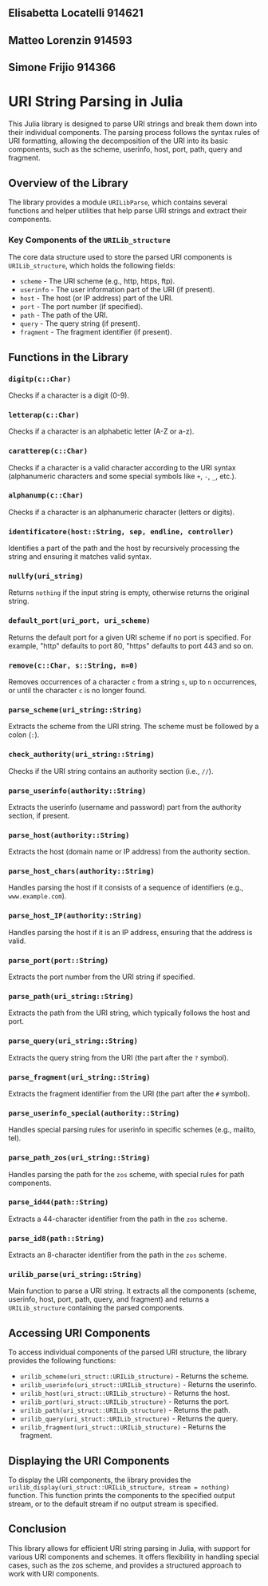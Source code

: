 ## Elisabetta Locatelli 914621
## Matteo Lorenzin 914593
## Simone Frijio 914366

# URI String Parsing in Julia
This Julia library is designed to parse URI strings and break them down into
their individual components. The parsing process follows the syntax rules of
URI formatting, allowing the decomposition of the URI into its basic
components, such as the scheme, userinfo, host, port, path, query and fragment.

## Overview of the Library
The library provides a module `URILibParse`, which contains several functions
and helper utilities that help parse URI strings and extract their components.

### Key Components of the `URILib_structure`
The core data structure used to store the parsed URI components is
`URILib_structure`, which holds the following fields:

- `scheme` - The URI scheme (e.g., http, https, ftp).
- `userinfo` - The user information part of the URI (if present).
- `host` - The host (or IP address) part of the URI.
- `port` - The port number (if specified).
- `path` - The path of the URI.
- `query` - The query string (if present).
- `fragment` - The fragment identifier (if present).

## Functions in the Library

### `digitp(c::Char)`
Checks if a character is a digit (0-9).

### `letterap(c::Char)`
Checks if a character is an alphabetic letter (A-Z or a-z).

### `caratterep(c::Char)`
Checks if a character is a valid character according to the URI syntax
(alphanumeric characters and some special symbols like `+`, `-`, `_`, etc.).

### `alphanump(c::Char)`
Checks if a character is an alphanumeric character (letters or digits).

### `identificatore(host::String, sep, endline, controller)`
Identifies a part of the path and the host by recursively processing
the string and ensuring it matches valid syntax.

### `nullfy(uri_string)`
Returns `nothing` if the input string is empty, otherwise returns the
original string.

### `default_port(uri_port, uri_scheme)`
Returns the default port for a given URI scheme if no port is specified.
For example, "http" defaults to port 80, "https" defaults to port 443 and
so on.

### `remove(c::Char, s::String, n=0)`
Removes occurrences of a character `c` from a string `s`, up to `n`
occurrences, or until the character `c` is no longer found.

### `parse_scheme(uri_string::String)`
Extracts the scheme from the URI string. The scheme must be followed by a
colon (`:`).

### `check_authority(uri_string::String)`
Checks if the URI string contains an authority section (i.e., `//`).

### `parse_userinfo(authority::String)`
Extracts the userinfo (username and password) part from the authority section,
if present.

### `parse_host(authority::String)`
Extracts the host (domain name or IP address) from the authority section.

### `parse_host_chars(authority::String)`
Handles parsing the host if it consists of a sequence of identifiers
(e.g., `www.example.com`).

### `parse_host_IP(authority::String)`
Handles parsing the host if it is an IP address, ensuring that the
address is valid.

### `parse_port(port::String)`
Extracts the port number from the URI string if specified.

### `parse_path(uri_string::String)`
Extracts the path from the URI string, which typically follows the
host and port.

### `parse_query(uri_string::String)`
Extracts the query string from the URI (the part after the `?` symbol).

### `parse_fragment(uri_string::String)`
Extracts the fragment identifier from the URI (the part after the `#` symbol).

### `parse_userinfo_special(authority::String)`
Handles special parsing rules for userinfo in specific schemes
(e.g., mailto, tel).

### `parse_path_zos(uri_string::String)`
Handles parsing the path for the `zos` scheme, with special rules for path
components.

### `parse_id44(path::String)`
Extracts a 44-character identifier from the path in the `zos` scheme.

### `parse_id8(path::String)`
Extracts an 8-character identifier from the path in the `zos` scheme.

### `urilib_parse(uri_string::String)`
Main function to parse a URI string. It extracts all the components
(scheme, userinfo, host, port, path, query, and fragment) and returns a
`URILib_structure` containing the parsed components.

## Accessing URI Components
To access individual components of the parsed URI structure, the library
provides the following functions:

- `urilib_scheme(uri_struct::URILib_structure)` - Returns the scheme.
- `urilib_userinfo(uri_struct::URILib_structure)` - Returns the userinfo.
- `urilib_host(uri_struct::URILib_structure)` - Returns the host.
- `urilib_port(uri_struct::URILib_structure)` - Returns the port.
- `urilib_path(uri_struct::URILib_structure)` - Returns the path.
- `urilib_query(uri_struct::URILib_structure)` - Returns the query.
- `urilib_fragment(uri_struct::URILib_structure)` - Returns the fragment.

## Displaying the URI Components
To display the URI components, the library provides the
`urilib_display(uri_struct::URILib_structure, stream = nothing)` function.
This function prints the components to the specified output stream, or to the
default stream if no output stream is specified.

## Conclusion
This library allows for efficient URI string parsing in Julia, with support
for various URI components and schemes. It offers flexibility in handling
special cases, such as the zos scheme, and provides a structured approach
to work with URI components.
